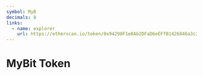 ```yaml
---
symbol: MyB
decimals: 8
links:
  - name: explorer
    url: https://etherscan.io/token/0x94298F1e0Ab2DFaD6eEFfB1426846a3c29D98090
---
```


# MyBit Token
